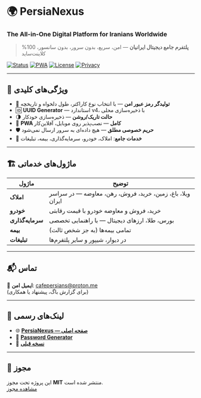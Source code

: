 # 🌍 **PersiaNexus**  
### The All-in-One Digital Platform for Iranians Worldwide

> **پلتفرم جامع دیجیتال ایرانیان** — امن، سریع، بدون سرور، بدون سانسور، 100% کلاینت‌ساید

[![Status](https://img.shields.io/badge/Status-Live-brightgreen)](https://techforall1373.github.io/PersiaNexus/)
[![PWA](https://img.shields.io/badge/PWA-Installable-blue)]()
[![License](https://img.shields.io/badge/License-MIT-purple)](./LICENSE)
[![Privacy](https://img.shields.io/badge/Privacy-100%_Local-red)]()

---

## 🚀 ویژگی‌های کلیدی

- 🔐 **تولیدگر رمز عبور امن** — با انتخاب نوع کاراکتر، طول دلخواه و تاریخچه
- 🆔 **UUID Generator** — استاندارد v4، با ذخیره‌سازی محلی
- 🌗 **حالت تاریک/روشن** — ذخیره‌سازی خودکار
- 📱 **PWA کامل** — نصب‌پذیر روی موبایل، آفلاین‌کار
- 🛡️ **حریم خصوصی مطلق** — هیچ داده‌ای به سرور ارسال نمی‌شود
- 💼 **خدمات جامع**: املاک، خودرو، سرمایه‌گذاری، بیمه، تبلیغات

---

## 🏗️ ماژول‌های خدماتی

| ماژول | توضیح |
|------|--------|
| **املاک** | ویلا، باغ، زمین، خرید، فروش، رهن، معاوضه — در سراسر ایران |
| **خودرو** | خرید، فروش و معاوضه خودرو با قیمت رقابتی |
| **سرمایه‌گذاری** | بورس، طلا، ارزهای دیجیتال — با راهنمایی تخصصی |
| **بیمه** | تمامی بیمه‌ها (به جز شخص ثالث) |
| **تبلیغات** | در دیوار، شیپور و سایر پلتفرم‌ها |
---

## 📬 تماس

📧 **ایمیل امن**: [cafepersians@proton.me](mailto:cafepersians@proton.me)  
(برای گزارش باگ، پیشنهاد یا همکاری)

---

## 🔗 لینک‌های رسمی

- 🌐 [**PersiaNexus — صفحه اصلی**](https://techforall1373.github.io/PersiaNexus/)
- 🔐 [**Password Generator**](https://techforall1373.github.io/cafe-persians-password-gen/)
- 🏢 [**نسخه قبلی**](https://techforall1373.github.io/CafePersians/)

---

## 📜 مجوز

این پروژه تحت مجوز **MIT** منتشر شده است.  
[مشاهده مجوز](./LICENSE)
